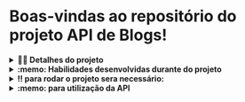 # Boas-vindas ao repositório do projeto API de Blogs!

<details>
  <summary><strong>👨‍💻 Detalhes do projeto</strong></summary><br />

  Blogs API é uma API e um banco de dados para a produção de conteúdo para um blog! 

  onde foi desenvolvida uma aplicação em `Node.js` usando o pacote `sequelize` para fazer um `CRUD` de posts desevolvendo:

  1. endpoints que estarão conectados ao seu banco de dados seguindo os princípios do REST;

  2. um post onde é necessário usuário e login, portanto será trabalhada a **relação entre** `user` e `post`; 

  3. a utilização de categorias para os posts, trabalhando, assim, a **relação de** `posts` para `categories` e de `categories` para `posts`.

<br />
</details>
<details>
  <summary><strong>:memo: Habilidades desenvolvidas durante do projeto</strong></summary><br />

  Nesse projeto, foi capaz de:

  - Utilizar sequelize
  - Utilizar methodos GET POST DELETE PUT 
  - Utilizar um banco de dados dinamico
  - Vlidar senhas utilizando jwt
  - Vlidar inputs utilizando joi
  - Utilizar arquitetura Model Service Controller
  - Criar Banco de dados MySql
  
</details>

<details>
  <summary><strong>‼️ para rodar o projeto sera necessário: </strong></summary><br />

  1. Clone o repositório

  - Use o comando: `git clone git@https://github.com/HocineSehanine/blogs-API-project.git`.
  - Entre na pasta do repositório que você acabou de clonar:
    - `cd recipes-app`

  2. Instale as dependências e inicialize o projeto

  - Instale as dependências:
    - `npm install`
   
  3. Rodar os containers
   
  - Rodar docker:
    - `docker-compose up -d`
    
  4. Criar banco de dados 
  
  - Configurar a conexão com banco de dados
   **Você irá precisar configurar as variáveis de ambiente para uso do MySQL.** Você pode usar esse [Arquivo de variáveis de ambiente](https://github.com/HocineSehanine/blogs-API-project/blob/main/.env.example) como referência.

  O arquivo a seguir, contém um modelo das variáveis de ambiente utilizadas no projeto. Para o contexto de teste local, é importante configurar as variáveis: `MYSQL_HOST`, `MYSQL_PORT`, `MYSQL_USER`, `MYSQL_PASSWORD`:

  > 👉 `.env.example`
  ```env
       #### SERVER VARS
       NODE_ENV=development
       API_PORT=3000
       API_HOST=localhost
       #### DATABASE VARS
       MYSQL_HOST=localhost
       MYSQL_PORT=3306
       MYSQL_DB_NAME=blogs-api
       MYSQL_USER=root
       MYSQL_PASSWORD=password
       #### SECRECT VARS
       JWT_SECRET=suaSenhaSecreta
  ```
  #### Variável `JWT_SECRET`:
  
  Esta variável de ambiente deverá ser utilizada tanto para criar o token quanto para verificá-lo. Os teste locais e o avaliador vão utilizar a variável de ambiente `JWT_SECRET` para testar os requisitos

  - Criar banco de dados e rodar migrations:
    - `npm run prestart`
  - Rodar seedres:
    - `npm run seed`
  - Rodar servidor:
    - `npm run debug`
     
</details>
<details>
  <summary><strong>:memo: para utilização da API</strong></summary><br />
 utilização dos methodos
   
  <br />
  - POTS http://localhost:3000/login
    - `esse endponit é muito importante pra gerar um token que sera necessário nos proximos passos onde devemos declara o seguinte objeto no body:`
    ```json {
        "email": "lewishamilton@gmail.com",
        "password": "123456"
      }```
  
  
   -POST http://localhost:3000/user
      - `esse endponit será utilisado para criar um novo usurio onde devemos declara o seguinte objeto no body:`
  <br />
       ```json {
          "displayName": "Brett Wiltshire",
          "email": "brett@email.com",
          "password": "123456",
          "image": "http://4.bp.blogspot.com/_YA50adQ-7vQ/S1gfR_6ufpI/AAAAAAAAAAk/1ErJGgRWZDg/S45/brett.png"
          // a imagem não é obrigatória
        }```
  
  
    -GET http://localhost:3000/user
      - `esse endponit será utilisado para listar todos os usurios`
      - `e será necessário declarar um token valido`
    
    -GET http://localhost:3000/user/:id
      - `esse endponit será utilisado para listar um usuario pelo seu id`
      - `e será necessário declarar um token valido`
      
    -POST http://localhost:3000/categories
      - `esse endponit será utilisado para adicionar uma nova categoria onde devemos declara o seguinte objeto no body:`
  
  <br />
      ``` json {
          "name": "Typescript"
        } ``
    
    -GET http://localhost:3000/categories
      - `esse endponit será utilisado para listar todas as categorias`
      - `e será necessário declarar um token valido`
      
    -POST http://localhost:3000/post
      - `esse endponit será utilisado para adicionar um novo post onde devemos declara o seguinte objeto no body:`
  
  <br />
      ```json {
          "title": "Latest updates, August 1st",
          "content": "The whole text for the blog post goes here in this key",
          "categoryIds": [1, 2]
        }```
    
    -GET http://localhost:3000/post
      - `esse endponit será capaz de trazer todos os blogs post`
      - `e será necessário declarar um token valido`
  
    -GET http://localhost:3000/post/:id
      - `esse endponit será capaz de trazer um post pelo seu id`
      - `e será necessário declarar um token valido`
    
    -POST http://localhost:3000/post/:id
      - `esse endponit será utilisado para editar um post onde devemos declara o seguinte objeto no body:`
  
  <br />
      ```json {
          "title": "Latest updates, August 1st",
          "content": "The whole text for the blog post goes here in this key"
        }`
    
    
</details>
